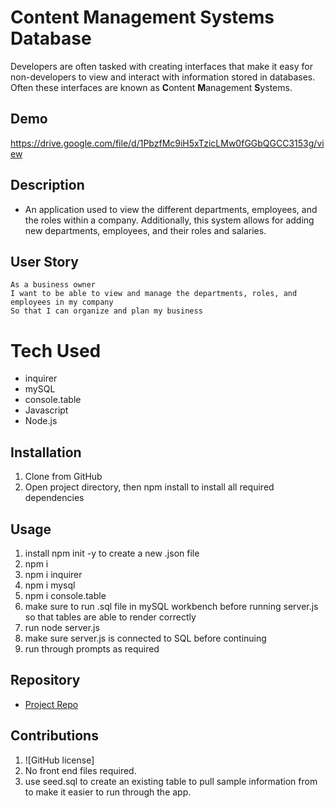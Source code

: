 # Content Management Systems Database

Developers are often tasked with creating interfaces that make it easy for non-developers to view and interact with information stored in databases. Often these interfaces are known as **C**ontent **M**anagement **S**ystems. 

## Demo 
https://drive.google.com/file/d/1PbzfMc9iH5xTzicLMw0fGGbQGCC3153g/view


## Description
* An application used to view the different departments, employees, and the roles within a company. Additionally, this system allows for adding new departments, employees, and their roles and salaries.

## User Story
```
As a business owner
I want to be able to view and manage the departments, roles, and employees in my company
So that I can organize and plan my business
```
# Tech Used
- inquirer
- mySQL
- console.table
- Javascript
- Node.js

## Installation
1. Clone from GitHub
2. Open project directory, then npm install to install all required dependencies 

## Usage
1. install npm init -y to create a new .json file
2. npm i
3. npm i inquirer
4. npm i mysql
5. npm i console.table
6. make sure to run .sql file in mySQL workbench before running server.js so that tables are able to render correctly
7. run node server.js
8. make sure server.js is connected to SQL before continuing
9. run through prompts as required 

## Repository

  - [Project Repo](https://github.com/nrmoser50/CMS-DB)

## Contributions
1. ![GitHub license]
2. No front end files required.
3. use seed.sql to create an existing table to pull sample information from to make it easier to run through the app.
